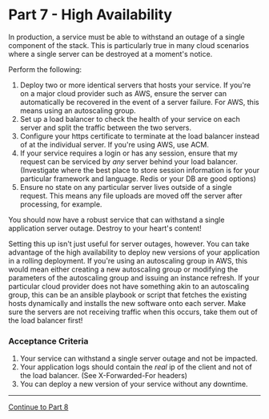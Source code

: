 # Part 7 - High Availability

In production, a service must be able to withstand an outage of a single component of the stack. This is particularly true in many cloud scenarios where a single server can be destroyed at a moment's notice.

Perform the following:

1. Deploy two or more identical servers that hosts your service. If you're on a major cloud provider such as AWS, ensure the server can automatically be recovered in the event of a server failure. For AWS, this means using an autoscaling group.
2. Set up a load balancer to check the health of your service on each server and split the traffic between the two servers.
3. Configure your https certificate to terminate at the load balancer instead of at the individual server. If you're using AWS, use ACM.
4. If your service requires a login or has any session, ensure that my request can be serviced by _any_ server behind your load balancer. (Investigate where the best place to store session information is for your particular framework and language. Redis or your DB are good options)
5. Ensure no state on any particular server lives outside of a single request. This means any file uploads are moved off the server after processing, for example.

You should now have a robust service that can withstand a single application server outage. Destroy to your heart's content!

Setting this up isn't just useful for server outages, however. You can take advantage of the high availability to deploy new versions of your application in a rolling deployment. If you're using an autoscaling group in AWS, this would mean either creating a new autoscaling group or modifying the parameters of the autoscaling group and issuing an instance refresh. If your particular cloud provider does not have something akin to an autoscaling group, this can be an ansible playbook or script that fetches the existing hosts dynamically and installs the new software onto each server. Make sure the servers are not receiving traffic when this occurs, take them out of the load balancer first!

### Acceptance Criteria
1. Your service can withstand a single server outage and not be impacted.
2. Your application logs should contain the _real_ ip of the client and not of the load balancer. (See X-Forwarded-For headers)
3. You can deploy a new version of your service without any downtime.

---

[Continue to Part 8](part8.md)